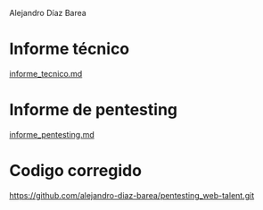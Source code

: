 Alejandro Díaz Barea

# Informe técnico
[informe_tecnico.md](informe_tecnico.md)

# Informe de pentesting

[informe_pentesting.md](informe_pentesting.md)

# Codigo corregido
https://github.com/alejandro-diaz-barea/pentesting_web-talent.git
